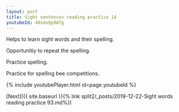 ```yaml
---
layout: post
title: Sight sentences reading practice 14
youtubeId: 40sdvQp9ATg
---
```

 
 
Helps to learn sight words and their spelling.

Opportunitiy to repeat the spelling. 

Practice spelling. 
 
Practice for spelling bee competitions. 
 
{% include youtubePlayer.html id=page.youtubeId %}
 
 

[Next]({{ site.baseurl }}{% link  split2/_posts/2019-12-22-Sight words reading practice 93.md%})
 
